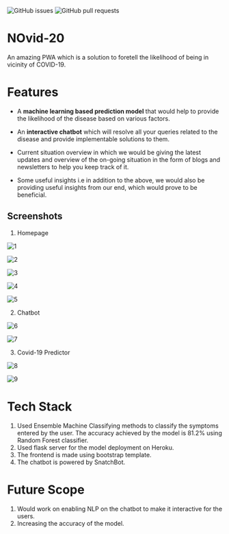 ![GitHub issues](https://img.shields.io/github/issues/V2dha/NOvid-20) ![GitHub pull requests](https://img.shields.io/github/issues-pr/V2dha/NOvid-20)
# NOvid-20

An amazing PWA which is a solution to foretell the likelihood of being in vicinity of COVID-19.

# Features
* A **machine learning based prediction model** that would help to provide the likelihood of the disease based on various factors.

* An **interactive chatbot** which will resolve all your queries related to the disease and provide implementable solutions to them.

* Current situation overview in which we would be giving the latest updates and overview of the on-going situation in the form of blogs and newsletters to help you keep track of it.

* Some useful insights i.e in addition to the above, we would also be providing useful insights from our end, which would prove to be beneficial.

## Screenshots
1. Homepage

![1](https://user-images.githubusercontent.com/50369708/98961517-a7903780-252b-11eb-9ac1-f23b398755db.PNG)

![2](https://user-images.githubusercontent.com/50369708/98961523-a959fb00-252b-11eb-91a1-ddd273b97693.PNG)

![3](https://user-images.githubusercontent.com/50369708/98961527-aa8b2800-252b-11eb-97dc-059453d3980c.PNG)

![4](https://user-images.githubusercontent.com/50369708/98961531-abbc5500-252b-11eb-9852-75481aa46074.PNG)

![5](https://user-images.githubusercontent.com/50369708/98961535-ac54eb80-252b-11eb-886b-2eb0f5a9d52c.PNG)

2. Chatbot

![6](https://user-images.githubusercontent.com/50369708/98961540-ad861880-252b-11eb-9552-4b2eee2ce0a6.PNG)

![7](https://user-images.githubusercontent.com/50369708/98961546-af4fdc00-252b-11eb-9d3f-8862629c03b8.PNG)

3. Covid-19 Predictor

![8](https://user-images.githubusercontent.com/50369708/98961552-b0810900-252b-11eb-9594-e5c0656fda3c.PNG)

![9](https://user-images.githubusercontent.com/50369708/98961564-b2e36300-252b-11eb-88e5-87f867187cc1.PNG)

# Tech Stack
1. Used Ensemble Machine Classifying methods to classify the symptoms entered by the user. The accuracy achieved by the model is 81.2% using Random Forest classifier.
2. Used flask server for the model deployment on Heroku.
3. The frontend is made using bootstrap template.
4. The chatbot is powered by SnatchBot.

# Future Scope
1. Would work on enabling NLP on the chatbot to make it interactive for the users.
2. Increasing the accuracy of the model.


